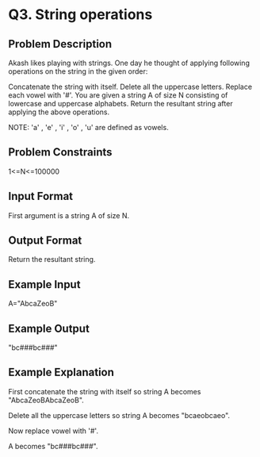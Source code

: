 # Q3. String operations
## Problem Description

Akash likes playing with strings. One day he thought of applying following operations on the string in the given order:

Concatenate the string with itself.
Delete all the uppercase letters.
Replace each vowel with '#'.
You are given a string A of size N consisting of lowercase and uppercase alphabets. Return the resultant string after applying the above operations.

NOTE: 'a' , 'e' , 'i' , 'o' , 'u' are defined as vowels.

## Problem Constraints

1<=N<=100000

## Input Format

First argument is a string A of size N.

## Output Format

Return the resultant string.

## Example Input

A="AbcaZeoB"

## Example Output

"bc###bc###"

## Example Explanation

First concatenate the string with itself so string A becomes "AbcaZeoBAbcaZeoB".

Delete all the uppercase letters so string A becomes "bcaeobcaeo".

Now replace vowel with '#'.

A becomes "bc###bc###".
